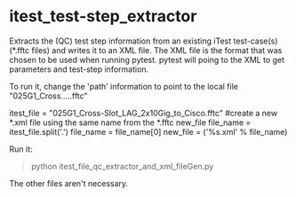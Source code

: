 # itest_test-step_extractor
Extracts the (QC) test step information from an existing iTest test-case(s) (*.fftc files)
and writes it to an XML file. The XML file is the format that was chosen to be used when running pytest.
pytest will poing to the XML to get parameters and test-step information.

To run it, change the 'path' information to point to the local file "025G1_Cross.....fftc"

itest_file = "025G1_Cross-Slot_LAG_2x10Gig_to_Cisco.fftc"
#create a new *.xml file using the same name from the *.fftc new_file
file_name = itest_file.split('.')
file_name = file_name[0]
new_file = ('%s.xml' % file_name)

Run it:
>python itest_file_qc_extractor_and_xml_fileGen.py

The other files aren't necessary.

